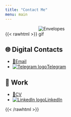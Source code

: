 ```yaml
---
title: "Contact Me"
menu: main
---
```

{{< rawhtml >}}
<img class=titleimg src="/img/envelope.gif" alt="Envelopes gif" title="Evelopes" style="max-width: 20%">

<h2>🌐 Digital Contacts</h2>
<div class="contacts">
    <ul id="tagcloud">
        <a href="mailto:admbeck@outlook.com"><li>📧Email</li></a>
        <a href="https://t.me/admbeck"><li><img src="/img/telegram.svg" alt="Telegram logo">Telegram</li></a>
    </ul>

<h2>💼 Work</h2>
<ul id ="tagcloud">
    <a href="/cv.pdf"><li>📇CV</li></a>
    <a href="https://www.linkedin.com/in/zakhidov-beck/"><li><img src="/img/linkedin.svg" alt="LinkedIn logo">LinkedIn</li></a>
</ul>
</div>
{{< /rawhtml >}}

